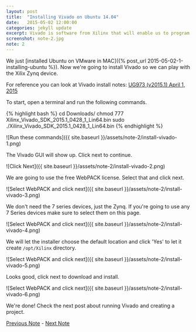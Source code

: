 ```yaml
---
layout: post
title:  "Installing Vivado on Ubuntu 14.04"
date:   2015-05-02 12:00:00
categories: jekyll update
excerpt: Vivado is software from Xilinx that will enable us to program Zynq devices. This note shows how to install Vivado on Ubuntu. 
screenshot: note-2.jpg
note: 2
---
```


We just [installed Ubuntu on VMware in MAC]({% post_url 2015-05-02-1-installing-ubuntu %}). Now we're going to install Vivado so we can play with the Xilix Zynq device. 

For reference you can look at Vivado install notes: [UG973 (v2015.1) April 1, 2015](http://www.xilinx.com/support/documentation/sw_manuals/xilinx2015_1/ug973-vivado-release-notes-install-license.pdf)

To start, open a terminal and run the following commands.

{% highlight bash %}
cd Downloads/
chmod 777 Xilinx_Vivado_SDK_2015.1_0428_1_Lin64.bin
sudo ./Xilinx_Vivado_SDK_2015.1_0428_1_Lin64.bin
{% endhighlight %}

![Run these commands]({{ site.baseurl }}/assets/note-2/install-vivado-1.png)

The Vivado GUI will show up. Click next to continue.

![Click Next]({{ site.baseurl }}/assets/note-2/install-vivado-2.png)

We are going to use the free WebPACK license. Select that and click next.

![Select WebPACK and click next]({{ site.baseurl }}/assets/note-2/install-vivado-3.png)

We don't need the 7 series devices, just the Zynq. If you're going to use any 7 Series devices make sure to select them on this page. 

![Select WebPACK and click next]({{ site.baseurl }}/assets/note-2/install-vivado-4.png)

We will let the installer choose the default location and click 'Yes' to let it create `/opt/Xilinx` directory. 

![Select WebPACK and click next]({{ site.baseurl }}/assets/note-2/install-vivado-5.png)

Looks good, click next to download and install. 

![Select WebPACK and click next]({{ site.baseurl }}/assets/note-2/install-vivado-6.png)

We're done! Check the next post about running Vivado and creating a project.

[Previous Note]({{site.baseurl}}/1-installing-ubuntu) - [Next Note]({{site.baseurl}}/3-running-vivado)

